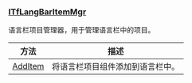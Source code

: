 ### [ITfLangBarItemMgr](https://learn.microsoft.com/zh-cn/windows/win32/api/ctfutb/nn-ctfutb-itflangbaritemmgr)

语言栏项目管理器，用于管理语言栏中的项目。

方法						|描述
-|-
[AddItem][1]			|将语言栏项目组件添加到语言栏中。

[1]: https://learn.microsoft.com/zh-cn/windows/win32/api/ctfutb/nf-ctfutb-itflangbaritemmgr-additem